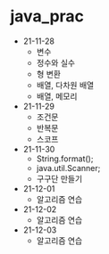 # java_prac
* 21-11-28
  * 변수
  * 정수와 실수
  * 형 변환
  * 배열, 다차원 배열
  * 배열, 메모리 
* 21-11-29
  * 조건문
  * 반복문
  * 스코프
* 21-11-30
  * String.format();
  * java.util.Scanner;
  * 구구단 만들기
* 21-12-01
  * 알고리즘 연습
* 21-12-02
  * 알고리즘 연습
* 21-12-03
  * 알고리즘 연습